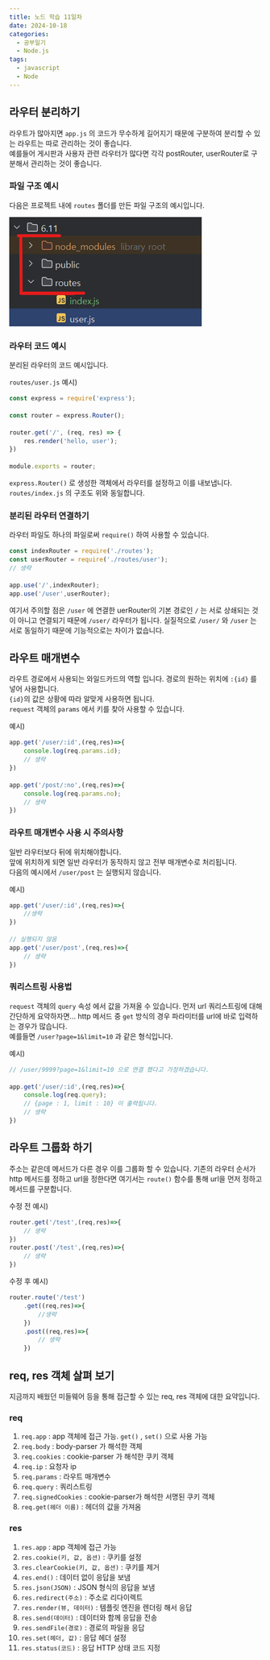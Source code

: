 ```yaml
---
title: 노드 학습 11일차
date: 2024-10-18
categories:
  - 공부일기
  - Node.js
tags:
  - javascript
  - Node
---
```



## 라우터 분리하기
라우트가 많아지면 `app.js` 의 코드가 무수하게 길어지기 때문에 구분하여 분리할 수 있는 라우트는 따로 관리하는 것이 좋습니다.  
예를들어 게시판과 사용자 관련 라우터가 많다면 각각 postRouter, userRouter로 구분해서 관리하는 것이 좋습니다.  

### 파일 구조 예시

다음은 프로젝트 내에 `routes` 폴더를 만든 파일 구조의 예시입니다.  

![](assets/img/screenshot/Pasted%20image%2020241018201429.png)  

### 라우터 코드 예시
분리된 라우터의 코드 예시입니다.

`routes/user.js` 예시)
```javascript
const express = require('express');  
  
const router = express.Router();  
  
router.get('/', (req, res) => {  
    res.render('hello, user');  
})  
  
module.exports = router;
```

`express.Router()` 로 생성한 객체에서 라우터를 설정하고 이를 내보냅니다.  `routes/index.js` 의 구조도 위와 동일합니다.  

### 분리된 라우터 연결하기

라우터 파일도 하나의 파일로써 `require()` 하여 사용할 수 있습니다.
```javascript
const indexRouter = require('./routes');  
const userRouter = require('./routes/user');
// 생략

app.use('/',indexRouter);  
app.use('/user',userRouter);
```

여기서 주의할 점은 `/user` 에 연결한 uerRouter의 기본 경로인 `/` 는 서로 상쇄되는 것이 아니고 연결되기 때문에 `/user/` 라우터가 됩니다. 실질적으로 `/user/` 와 `/user` 는 서로 동일하기 때문에 기능적으로는 차이가 없습니다.  

## 라우트 매개변수
라우트 경로에서 사용되는 와일드카드의 역할 입니다. 
경로의 원하는 위치에 `:{id}` 를 넣어 사용합니다.  
`{id}`의 값은 상황에 따라 알맞게 사용하면 됩니다.  
`request` 객체의 `params` 에서 키를 찾아 사용할 수 있습니다.  

예시)
```javascript
app.get('/user/:id',(req,res)=>{
	console.log(req.params.id);
	// 생략
})

app.get('/post/:no',(req,res)=>{
	console.log(req.params.no);
	// 생략
})
```

### 라우트 매개변수 사용 시 주의사항
일반 라우터보다 뒤에 위치해야합니다.  
앞에 위치하게 되면 일반 라우터가 동작하지 않고 전부 매개변수로 처리됩니다.  
다음의 예시에서 `/user/post` 는 실행되지 않습니다. 

예시)  
```javascript
app.get('/user/:id',(req,res)=>{
	//생략
})

// 실행되지 않음
app.get('/user/post',(req,res)=>{
	// 생략
})
```

### 쿼리스트링 사용법
`request` 객체의 `query` 속성 에서 값을 가져올 수 있습니다. 먼저 url 쿼리스트링에 대해 간단하게 요약하자면...
http 메서드 중 `get` 방식의 경우 파라미터를 url에 바로 입력하는 경우가 많습니다.  
예를들면 `/user?page=1&limit=10` 과 같은 형식입니다.  

예시)
```javascript
// /user/9999?page=1&limit=10 으로 연결 했다고 가정하겠습니다.

app.get('/user/:id',(req,res)=>{
	console.log(req.query);
	// {page : 1, limit : 10} 이 출력됩니다. 
	// 생략
})
```

## 라우트 그룹화 하기
주소는 같은데 메서드가 다른 경우 이를 그룹화 할 수 있습니다.  기존의 라우터 순서가 http 메서드를 정하고 url을 정한다면 여기서는 `route()` 함수를 통해 url을 먼저 정하고 메서드를 구분합니다.

수정 전 예시)
```javascript
router.get('/test',(req,res)=>{
	// 생략
})
router.post('/test',(req,res)=>{
	// 생략
})
```

수정 후 예시)  
```javascript
router.route('/test')
	.get((req,res)=>{
		//생략
	})
	.post((req,res)=>{
		// 생략
	})
```


## req, res 객체 살펴 보기
지금까지 배웠던 미들웨어 등을 통해 접근할 수 있는 req, res 객체에 대한 요약입니다.

### req
1. `req.app` : app 객체에 접근 가능. `get()` , `set()` 으로 사용 가능
2. `req.body` : body-parser 가 해석한 객체
3. `req.cookies` : cookie-parser 가 해석한 쿠키 객체
4. `req.ip` : 요청자 ip
5. `req.params` : 라우트 매개변수
6. `req.query` : 쿼리스트링 
7. `req.signedCookies` : cookie-parser가 해석한 서명된 쿠키 객체
8. `req.get(헤더 이름)` : 헤더의 값을 가져옴

### res
1. `res.app` : app 객체에 접근 가능
2. `res.cookie(키, 값, 옵션)` : 쿠키를 설정
3. `res.clearCookie(키, 값, 옵션)` : 쿠키를 제거
4. `res.end()` : 데이터 없이 응답을 보냄
5. `res.json(JSON)` : JSON 형식의 응답을 보냄
6. `res.redirect(주소)` : 주소로 리다이렉트
7. `res.render(뷰, 데이터)` : 템플릿 엔진을 렌더링 해서 응답
8. `res.send(데이터)` : 데이터와 함께 응답을 전송
9. `res.sendFile(경로)` : 경로의 파일을 응답
10. `res.set(헤더, 값)` : 응답 헤더 설정
11. `res.status(코드)` : 응답 HTTP 상태 코드 지정

